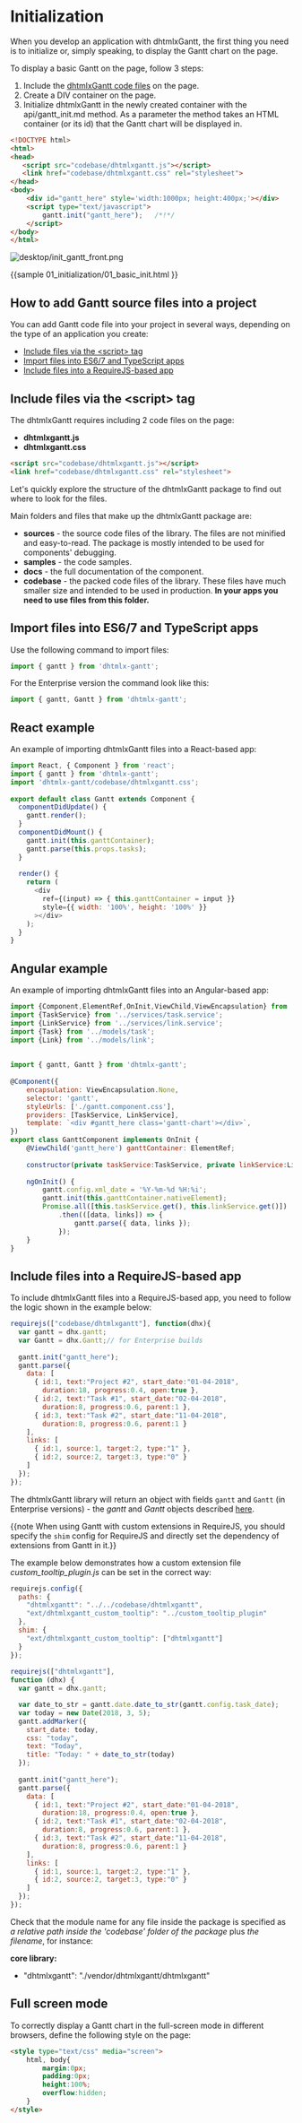 Initialization
==================

When you develop an application with dhtmlxGantt, the first thing you need is to initialize or, simply speaking, to display the Gantt chart on the page.

To display a basic Gantt on the page, follow 3 steps: 

1. Include the [dhtmlxGantt code files](#howtoaddganttsourcefilesintotheproject) on the page.
2. Create a DIV container on the page.
3. Initialize dhtmlxGantt in the newly created container with the api/gantt_init.md method. As a parameter the method takes an HTML container (or its id)  that the Gantt chart will be  displayed in.

~~~html
<!DOCTYPE html>
<html>
<head>
   <script src="codebase/dhtmlxgantt.js"></script>
   <link href="codebase/dhtmlxgantt.css" rel="stylesheet">
</head>
<body>
    <div id="gantt_here" style='width:1000px; height:400px;'></div>
    <script type="text/javascript"> 
        gantt.init("gantt_here");   /*!*/                        
    </script>
</body>
</html>
~~~

![desktop/init_gantt_front.png](desktop/init_gantt_front.png)

{{sample
	01_initialization/01_basic_init.html
}}
 
 
How to add Gantt source files into a project
------------------------------------------------------------

You can add Gantt code file into your project in several ways, depending on the type of an application you create:

- [Include files via the &#60;script&#62; tag](#scripttag)
- [Import files into ES6/7 and TypeScript apps](#moduleimport)
- [Include files into a RequireJS-based app](#requirejsimport)


Include files via the &#60;script&#62; tag
--------------------------------------------

The dhtmlxGantt requires including 2 code files on the page:

- **dhtmlxgantt.js**
- **dhtmlxgantt.css**

~~~html
<script src="codebase/dhtmlxgantt.js"></script>
<link href="codebase/dhtmlxgantt.css" rel="stylesheet">
~~~

Let's quickly explore the structure of the dhtmlxGantt package to find out where to look for the files. 

Main folders and files that make up the dhtmlxGantt package are:

- <b>sources</b> - the source code files of the library. The files are not minified and easy-to-read. The package is mostly intended to be used for components' debugging.
- <b>samples</b> - the code samples.
- <b>docs</b> - the full documentation of the component.
- <b>codebase</b> - the packed code files of the library. These files have much smaller size and intended to be used in production. <b>In your apps you need to use files from this folder.</b>

Import files into ES6/7 and TypeScript apps
---------------------------------------------

Use the following command to import files:

~~~js
import { gantt } from 'dhtmlx-gantt';
~~~

For the Enterprise version the command look like this:

~~~js
import { gantt, Gantt } from 'dhtmlx-gantt';
~~~

React example
------------------

An example of importing dhtmlxGantt files into a React-based app:

~~~js
import React, { Component } from 'react';
import { gantt } from 'dhtmlx-gantt';
import 'dhtmlx-gantt/codebase/dhtmlxgantt.css';
 
export default class Gantt extends Component {
  componentDidUpdate() {
    gantt.render();
  }
  componentDidMount() {
    gantt.init(this.ganttContainer);
    gantt.parse(this.props.tasks);
  }
 
  render() {
    return (
      <div
        ref={(input) => { this.ganttContainer = input }}
        style={{ width: '100%', height: '100%' }}
      ></div>
    );
  }
}
~~~

Angular example
-----------------

An example of importing dhtmlxGantt files into an Angular-based app:

~~~js
import {Component,ElementRef,OnInit,ViewChild,ViewEncapsulation} from '@angular/core';
import {TaskService} from '../services/task.service';
import {LinkService} from '../services/link.service';
import {Task} from '../models/task';
import {Link} from '../models/link';
 
 
import { gantt, Gantt } from 'dhtmlx-gantt';
 
@Component({
    encapsulation: ViewEncapsulation.None,
    selector: 'gantt',
    styleUrls: ['./gantt.component.css'],
    providers: [TaskService, LinkService],
    template: `<div #gantt_here class='gantt-chart'></div>`,
})
export class GanttComponent implements OnInit {
    @ViewChild('gantt_here') ganttContainer: ElementRef;
 
    constructor(private taskService:TaskService, private linkService:LinkService){ }
 
    ngOnInit() {
        gantt.config.xml_date = '%Y-%m-%d %H:%i';
        gantt.init(this.ganttContainer.nativeElement);
        Promise.all([this.taskService.get(), this.linkService.get()])
            .then(([data, links]) => {
                gantt.parse({ data, links });
            });
    }
}
~~~

Include files into a RequireJS-based app
------------------------------------------- 

To include dhtmlxGantt files into a RequireJS-based app, you need to follow the logic shown in the example below:

~~~js
requirejs(["codebase/dhtmlxgantt"], function(dhx){
  var gantt = dhx.gantt;
  var Gantt = dhx.Gantt;// for Enterprise builds
 
  gantt.init("gantt_here");
  gantt.parse({
    data: [
      { id:1, text:"Project #2", start_date:"01-04-2018", 
      	duration:18, progress:0.4, open:true },
      { id:2, text:"Task #1", start_date:"02-04-2018", 
      	duration:8, progress:0.6, parent:1 },
      { id:3, text:"Task #2", start_date:"11-04-2018", 
      	duration:8, progress:0.6, parent:1 }
    ],
    links: [
      { id:1, source:1, target:2, type:"1" },
      { id:2, source:2, target:3, type:"0" }
    ]
  });
});
~~~

The dhtmlxGantt library will return an object with fields `gantt` and `Gantt` (in Enterprise versions) - the *gantt* and *Gantt* objects described [here](desktop/multiple_gantts.md).

{{note  When using Gantt with custom extensions in RequireJS, you should specify the `shim` config for RequireJS and directly set the dependency of extensions from Gantt in it.}}

The example below demonstrates how a custom extension file *custom_tooltip_plugin.js* can be set in the correct way:

~~~js
requirejs.config({
  paths: {
    "dhtmlxgantt": "../../codebase/dhtmlxgantt",
    "ext/dhtmlxgantt_custom_tooltip": "../custom_tooltip_plugin"
  },
  shim: {
    "ext/dhtmlxgantt_custom_tooltip": ["dhtmlxgantt"]
  }
});
 
requirejs(["dhtmlxgantt"], 
function (dhx) {
  var gantt = dhx.gantt;

  var date_to_str = gantt.date.date_to_str(gantt.config.task_date);
  var today = new Date(2018, 3, 5);
  gantt.addMarker({
    start_date: today,
    css: "today",
    text: "Today",
    title: "Today: " + date_to_str(today)
  });
 
  gantt.init("gantt_here");
  gantt.parse({
    data: [
      { id:1, text:"Project #2", start_date:"01-04-2018",
      	duration:18, progress:0.4, open:true },
      { id:2, text:"Task #1", start_date:"02-04-2018", 
      	duration:8, progress:0.6, parent:1 },
      { id:3, text:"Task #2", start_date:"11-04-2018", 
      	duration:8, progress:0.6, parent:1 }
    ],
    links: [
      { id:1, source:1, target:2, type:"1" },
      { id:2, source:2, target:3, type:"0" }
    ]
  });
});
~~~

Check that the module name for any file inside the package is specified as *a relative path inside the 'codebase' folder of the package* plus *the filename*, for instance:

**core library:**

- "dhtmlxgantt": "./vendor/dhtmlxgantt/dhtmlxgantt"


Full screen mode
---------------------------------

To correctly display a Gantt chart in the full-screen mode in different browsers, define the following style on the page:

~~~html
<style type="text/css" media="screen">
    html, body{
        margin:0px;
        padding:0px;
        height:100%;
        overflow:hidden;
    }   
</style>
~~~



